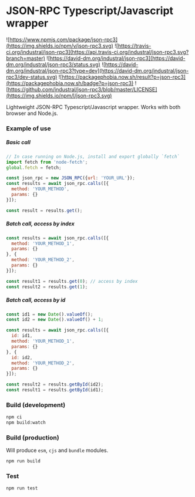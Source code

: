 # JSON-RPC Typescript/Javascript wrapper

![https://www.npmjs.com/package/json-rpc3](https://img.shields.io/npm/v/json-rpc3.svg)
![https://travis-ci.org/industral/json-rpc3](https://api.travis-ci.org/industral/json-rpc3.svg?branch=master)
![https://david-dm.org/industral/json-rpc3](https://david-dm.org/industral/json-rpc3/status.svg)
![https://david-dm.org/industral/json-rpc3?type=dev](https://david-dm.org/industral/json-rpc3/dev-status.svg)
![https://packagephobia.now.sh/result?p=json-rpc3](https://packagephobia.now.sh/badge?p=json-rpc3)
![https://github.com/industral/json-rpc3/blob/master/LICENSE](https://img.shields.io/npm/l/json-rpc3.svg)

Lightweight JSON-RPC Typescript/Javascript wrapper.
Works with both browser and Node.js.


### Example of use


##### Basic call

```javascript
// In case running on Node.js, install and export globally `fetch`
import fetch from 'node-fetch';
global.fetch = fetch;

const json_rpc = new JSON_RPC({url: 'YOUR_URL'});
const results = await json_rpc.calls([{
  method: 'YOUR_METHOD',
  params: {}
}]);

const result = results.get();
```


##### Batch call, access by index
```javascript
const results = await json_rpc.calls([{
  method: 'YOUR_METHOD_1',
  params: {}
}, {
  method: 'YOUR_METHOD_2',
  params: {}
}]);

const result1 = results.get(0); // access by index
const result2 = results.get(1);
```

##### Batch call, access by id

```javascript
const id1 = new Date().valueOf();
const id2 = new Date().valueOf() + 1;

const results = await json_rpc.calls([{
  id: id1,
  method: 'YOUR_METHOD_1',
  params: {}
}, {
  id: id2,
  method: 'YOUR_METHOD_2',
  params: {}
}]);

const result2 = results.getById(id2);
const result1 = results.getById(id1);
```

### Build (development)

```bash
npm ci
npm build:watch
```

### Build (production)

Will produce `esm`, `cjs` and `bundle` modules.

```bash
npm run build
```


### Test

```bash
npm run test
```
